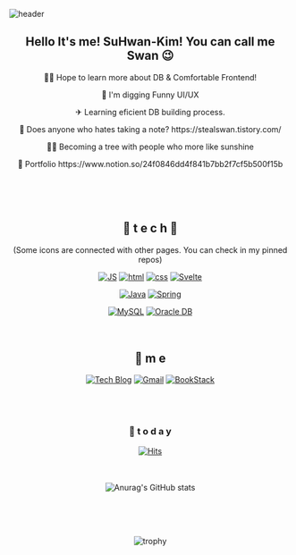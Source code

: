 

<!--
 
### Hi there 👋

**StealSwan/StealSwan** is a ✨ _special_ ✨ repository because its `README.md` (this file) appears on your GitHub profile.

Here are some ideas to get you started:

- 🔭 I’m currently working on ...
- 🌱 I’m currently learning ...
- 👯 I’m looking to collaborate on ...
- 🤔 I’m looking for help with ...
- 💬 Ask me about ...
- 📫 How to reach me: ...
- 😄 Pronouns: ...
- ⚡ Fun fact: ...
-->



![header](https://capsule-render.vercel.app/api?type=waving&color=gradient&height=300&section=header&text=CreateNewWorld🦢&fontSize=70)



<div align=center>


<h2>Hello It's me! SuHwan-Kim! You can call me Swan 😉</h2>
<p> 👩‍🦰 Hope to learn more about DB & Comfortable Frontend! </p>
<p> 🎃 I'm digging Funny UI/UX </p>
<p> ✈ Learning eficient DB building process. </p>
<p> 🍂 Does anyone who hates taking a note? https://stealswan.tistory.com/</p>
<p> 🏃‍♂️ Becoming a tree with people who more like sunshine </p>
<p> 🎇 Portfolio https://www.notion.so/24f0846dd4f841b7bb2f7cf5b500f15b </p>   
<br><br><br>
 
 
## 🌹 t e c h 🌹 
(Some icons are connected with other pages. You can check in my pinned repos)

[![JS](https://img.shields.io/badge/JavaScript-F7DF1E?style=flat-square&logo=JavaScript&logoColor=black)](https://github.com/StealSwan/Semi_BookStore) [![html](https://img.shields.io/badge/Html-E34F26?style=flat-square&logo=Html5&logoColor=white)](https://maskmbti.netlify.app) [![css](https://img.shields.io/badge/CSS-1572B6?style=flat-square&logo=CSS3&logoColor=white)](https://mycatlife.netlify.app) [![Svelte](https://img.shields.io/badge/Svelte-FF3E00?style=flat-square&logo=Svelte&logoColor=white)](https://github.com/StealSwan/TIL_EveryWorkspace_Spring)
<br>

[![Java](https://img.shields.io/badge/Java-007396?style=flat-square&logo=Java&logoColor=white)](https://stealswan.tistory.com/96?category=1023112) [![Spring](https://img.shields.io/badge/Spring-6DB33F?style=flat-square&logo=Spring&logoColor=white)](https://github.com/StealSwan/SistFinalProject) 
<br> 
 
[![MySQL](https://img.shields.io/badge/MySQL-4479A1?style=flat-square&logo=MySQL&logoColor=white)](https://stealswan.tistory.com/145?category=1035032) [![Oracle DB](https://img.shields.io/badge/Oracle-F80000?style=flat-square&logo=oracle&logoColor=white)](https://github.com/StealSwan/Java_JDBC_Diary_SelfProject)
<br><br><br>

 
## 💫 m e 
[![Tech Blog](https://img.shields.io/badge/Blog-FF5722?style=flat-square&logo=blogger&logoColor=white)](https://stealswan.tistory.com/) [![Gmail](https://img.shields.io/badge/Gmail-EA4335?style=flat-square&logo=Gmail&logoColor=white)](mailto:vatican0@naver.com) [![BookStack](https://img.shields.io/badge/Portfolio-1572B6?style=flat-square&logo=BookStack&logoColor=white)](https://telling-element-fe7.notion.site/24f0846dd4f841b7bb2f7cf5b500f15b)
<br><br><br><br>


### 💌  t o d a y 

[![Hits](https://hits.seeyoufarm.com/api/count/incr/badge.svg?url=https%3A%2F%2Fgithub.com%2FStealSwan&count_bg=%23DFACAC&title_bg=%23E371D6&icon=&icon_color=%23E7E7E7&title=hits&edge_flat=false)](https://hits.seeyoufarm.com)
<br><br><br>

![Anurag's GitHub stats](https://github-readme-stats.vercel.app/api?username=StealSwan&show_icons=true&theme=buefy)
  
<br><br><br>
 
![trophy](https://github-profile-trophy.vercel.app/?username=StealSwan) 
 
 
</div>
